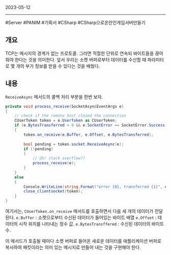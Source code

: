 

2023-05-12

----
#Server #PANIM #기획서 #CSharp #CSharp으로온란인게임서버만들기 

## 개요
TCP는 메시지의 경계가 없는 프로토콜.
그러면 적절한 단위로 연속되 바이트들을 끊어줘야 한다는 것을 의미한다.
앞서 우리는 소켓 버퍼로부터 데이터를 수신할 때 파라미터로 몇 개의 부가 정보를 받을 수 있다는 것을 배웠다.

## 내용
`ReceiveAsync` 메서드의 콜백 처리 부분을 한번 보자.
```C#
private void process_receive(SocketAsyncEventArgs e)  
{  
	// check if the remote host closed the connection  
	CUserToken token = e.UserToken as CUserToken;  
	if (e.BytesTransferred > 0 && e.SocketError == SocketError.Success)  
	{  
		token.on_receive(e.Buffer, e.Offset, e.BytesTransferred);  
		  
		bool pending = token.socket.ReceiveAsync(e);  
		if (!pending)  
		{  
			// Oh! stack overflow??  
			process_receive(e);  
		}  
	}  
	else  
	{  
		Console.WriteLine(string.Format("error {0}, transferred {1}", e.SocketError, e.BytesTransferred));  
		close_clientsocket(token);  
	}  
}
```

여기서는, `CUserToken.on_receive` 메서드를 호출하면서 다음 세 개의 데이터가 전달된다.
`e.Buffer` : 소켓으로부터 수신된 데이터가 들어있는 바이트 배열
`e.Offset` : 데이터의 시작 위치를 나타내는 정수 값.
`e.BytesTransffered` : 수신된 데이터의 바이트 수.

이 메서드가 호출될 때마다 소켓 버퍼로 들어온 새로운 데이터를 애플리케이션 버퍼로 복사하여 패킷이라는 의미 있는 메시지로 만들어 내는 것을 구현해야 한다.